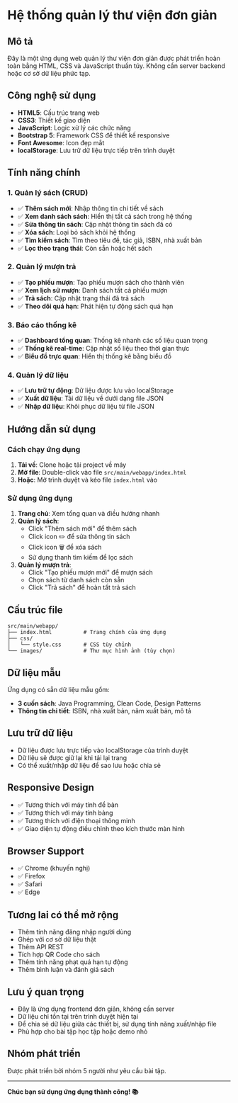 # Hệ thống quản lý thư viện đơn giản

## Mô tả
Đây là một ứng dụng web quản lý thư viện đơn giản được phát triển hoàn toàn bằng HTML, CSS và JavaScript thuần túy. Không cần server backend hoặc cơ sở dữ liệu phức tạp.

## Công nghệ sử dụng
- **HTML5**: Cấu trúc trang web
- **CSS3**: Thiết kế giao diện 
- **JavaScript**: Logic xử lý các chức năng
- **Bootstrap 5**: Framework CSS để thiết kế responsive
- **Font Awesome**: Icon đẹp mắt
- **localStorage**: Lưu trữ dữ liệu trực tiếp trên trình duyệt

## Tính năng chính

### 1. Quản lý sách (CRUD)
- ✅ **Thêm sách mới**: Nhập thông tin chi tiết về sách
- ✅ **Xem danh sách sách**: Hiển thị tất cả sách trong hệ thống
- ✅ **Sửa thông tin sách**: Cập nhật thông tin sách đã có
- ✅ **Xóa sách**: Loại bỏ sách khỏi hệ thống
- ✅ **Tìm kiếm sách**: Tìm theo tiêu đề, tác giả, ISBN, nhà xuất bản
- ✅ **Lọc theo trạng thái**: Còn sẵn hoặc hết sách

### 2. Quản lý mượn trả
- ✅ **Tạo phiếu mượn**: Tạo phiếu mượn sách cho thành viên
- ✅ **Xem lịch sử mượn**: Danh sách tất cả phiếu mượn
- ✅ **Trả sách**: Cập nhật trạng thái đã trả sách
- ✅ **Theo dõi quá hạn**: Phát hiện tự động sách quá hạn

### 3. Báo cáo thống kê
- ✅ **Dashboard tổng quan**: Thống kê nhanh các số liệu quan trọng
- ✅ **Thống kê real-time**: Cập nhật số liệu theo thời gian thực
- ✅ **Biểu đồ trực quan**: Hiển thị thống kê bằng biểu đồ

### 4. Quản lý dữ liệu
- ✅ **Lưu trữ tự động**: Dữ liệu được lưu vào localStorage
- ✅ **Xuất dữ liệu**: Tải dữ liệu về dưới dạng file JSON
- ✅ **Nhập dữ liệu**: Khôi phục dữ liệu từ file JSON

## Hướng dẫn sử dụng

### Cách chạy ứng dụng
1. **Tải về**: Clone hoặc tải project về máy
2. **Mở file**: Double-click vào file `src/main/webapp/index.html`
3. **Hoặc**: Mở trình duyệt và kéo file `index.html` vào

### Sử dụng ứng dụng
1. **Trang chủ**: Xem tổng quan và điều hướng nhanh
2. **Quản lý sách**: 
   - Click "Thêm sách mới" để thêm sách
   - Click icon ✏️ để sửa thông tin sách
   - Click icon 🗑️ để xóa sách
   - Sử dụng thanh tìm kiếm để lọc sách
3. **Quản lý mượn trả**:
   - Click "Tạo phiếu mượn mới" để mượn sách
   - Chọn sách từ danh sách còn sẵn
   - Click "Trả sách" để hoàn tất trả sách

## Cấu trúc file
```
src/main/webapp/
├── index.html          # Trang chính của ứng dụng
├── css/
│   └── style.css       # CSS tùy chỉnh
└── images/             # Thư mục hình ảnh (tùy chọn)
```

## Dữ liệu mẫu
Ứng dụng có sẵn dữ liệu mẫu gồm:
- **3 cuốn sách**: Java Programming, Clean Code, Design Patterns
- **Thông tin chi tiết**: ISBN, nhà xuất bản, năm xuất bản, mô tả

## Lưu trữ dữ liệu
- Dữ liệu được lưu trực tiếp vào localStorage của trình duyệt
- Dữ liệu sẽ được giữ lại khi tải lại trang
- Có thể xuất/nhập dữ liệu để sao lưu hoặc chia sẻ

## Responsive Design
- ✅ Tương thích với máy tính để bàn
- ✅ Tương thích với máy tính bảng  
- ✅ Tương thích với điện thoại thông minh
- ✅ Giao diện tự động điều chỉnh theo kích thước màn hình

## Browser Support
- ✅ Chrome (khuyến nghị)
- ✅ Firefox
- ✅ Safari
- ✅ Edge

## Tương lai có thể mở rộng
- Thêm tính năng đăng nhập người dùng
- Ghép với cơ sở dữ liệu thật
- Thêm API REST
- Tích hợp QR Code cho sách
- Thêm tính năng phạt quá hạn tự động
- Thêm bình luận và đánh giá sách

## Lưu ý quan trọng
- Đây là ứng dụng frontend đơn giản, không cần server
- Dữ liệu chỉ tồn tại trên trình duyệt hiện tại
- Để chia sẻ dữ liệu giữa các thiết bị, sử dụng tính năng xuất/nhập file
- Phù hợp cho bài tập học tập hoặc demo nhỏ

## Nhóm phát triển
Được phát triển bởi nhóm 5 người như yêu cầu bài tập.

---
**Chúc bạn sử dụng ứng dụng thành công! 📚**